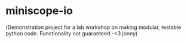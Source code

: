 # miniscope-io

(Demonstration project for a lab workshop on making modular, testable python code.
Functionality not guaranteed
-<3 jonny)

